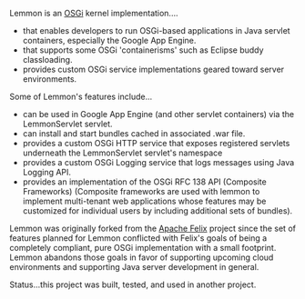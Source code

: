 Lemmon is an [OSGi](http://en.wikipedia.org/wiki/OSGi) kernel implementation....
  * that enables developers to run OSGi-based applications in Java servlet containers, especially the Google App Engine.
  * that supports some OSGi 'containerisms' such as Eclipse buddy classloading.
  * provides custom OSGi service implementations geared toward server environments.

Some of Lemmon's features include...
  * can be used in Google App Engine (and other servlet containers) via the LemmonServlet servlet.
  * can install and start bundles cached in associated .war file.
  * provides a custom OSGi HTTP service that exposes registered servlets underneath the LemmonServlet servlet's namespace
  * provides a custom OSGi Logging service that logs messages using Java Logging API.
  * provides an implementation of the OSGi RFC 138 API (Composite Frameworks) (Composite frameworks are used with lemmon to implement multi-tenant web applications whose features may be customized for individual users by including additional sets of bundles).

Lemmon was originally forked from the [Apache Felix](http://felix.apache.org/site/index.html) project since the set of features planned for Lemmon conflicted with Felix's goals of being a completely compliant, pure OSGi implementation with a small footprint.  Lemmon abandons those goals in favor of supporting upcoming cloud environments and supporting Java server development in general.

Status...this project was built, tested, and used in another project.